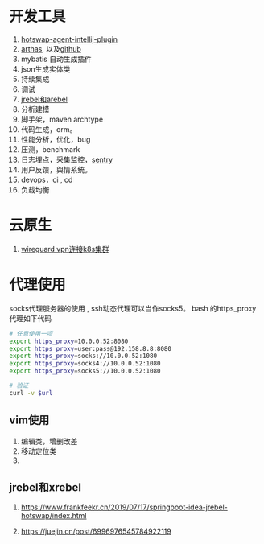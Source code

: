 # 开发工具

1. [hotswap-agent-intellij-plugin](https://github.com/dmitry-zhuravlev/hotswap-agent-intellij-plugin)
2. [arthas](https://arthas.aliyun.com/doc/advanced-use.html), 以及[github](https://github.com/alibaba/arthas)
3. mybatis 自动生成插件
4. json生成实体类
5. 持续集成
6. 调试
7. [jrebel和arebel](https://www.jianshu.com/p/24e817e47a84)
8. 分析建模
9. 脚手架，maven archtype
10. 代码生成，orm。
11. 性能分析，优化，bug
12. 压测，benchmark
13. 日志埋点，采集监控，[sentry](https://docs.sentry.io/)
14. 用户反馈，舆情系统。
15. devops，ci , cd
16. 负载均衡

# 云原生

1. [wireguard vpn连接k8s集群](https://github.com/ivanmorenoj/k8s-wireguard)

# 代理使用

socks代理服务器的使用 , ssh动态代理可以当作socks5。 bash 的https_proxy代理如下代码

```bash
# 任意使用一项
export https_proxy=10.0.0.52:8080
export https_proxy=user:pass@192.158.8.8:8080
export https_proxy=socks://10.0.0.52:1080
export https_proxy=socks4://10.0.0.52:1080
export https_proxy=socks5://10.0.0.52:1080

# 验证
curl -v $url
```

## vim使用

1. 编辑类，增删改差
2. 移动定位类
3.

## jrebel和xrebel

1. https://www.frankfeekr.cn/2019/07/17/springboot-idea-jrebel-hotswap/index.html

2. https://juejin.cn/post/6996976545784922119
